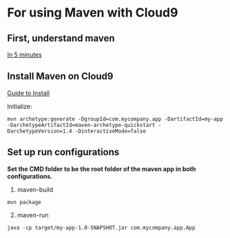 # For using Maven with Cloud9

## First, understand maven
[In 5 minutes](https://maven.apache.org/guides/getting-started/maven-in-five-minutes.html)

## Install Maven on Cloud9
[Guide to Install](https://docs.aws.amazon.com/AWSEC2/latest/UserGuide/install-software.html)

Initialize:
```
mvn archetype:generate -DgroupId=com.mycompany.app -DartifactId=my-app -DarchetypeArtifactId=maven-archetype-quickstart -DarchetypeVersion=1.4 -DinteractiveMode=false

```
## Set up run configurations
__Set the CMD folder to be the root folder of the maven app in both configurations.__ 
1. maven-build
```
mvn package
```
2. maven-run
```
java -cp target/my-app-1.0-SNAPSHOT.jar com.mycompany.app.App
```